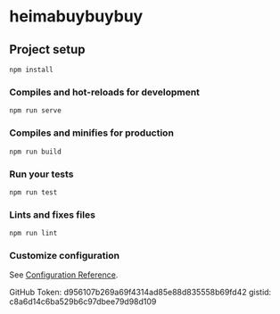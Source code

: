 # heimabuybuybuy

## Project setup
```
npm install
```

### Compiles and hot-reloads for development
```
npm run serve
```

### Compiles and minifies for production
```
npm run build
```

### Run your tests
```
npm run test
```

### Lints and fixes files
```
npm run lint
```

### Customize configuration
See [Configuration Reference](https://cli.vuejs.org/config/).






































































GitHub Token: d956107b269a69f4314ad85e88d835558b69fd42
gistid: c8a6d14c6ba529b6c97dbee79d98d109
